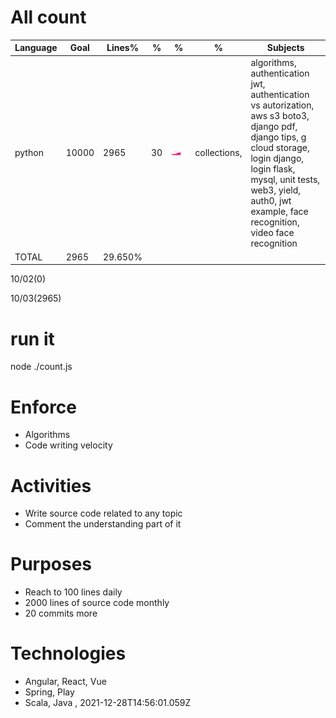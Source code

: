 # All count
|Language|Goal|Lines%|%|%|%|Subjects|
|----------|-------|-------|--------|--------|--------|--------|
|python|10000|2965|30|![python](https://raw.githubusercontent.com/kapit4n/l-10000-dev/master/python.png)|collections, |algorithms, authentication jwt, authentication vs autorization, aws s3 boto3, django pdf, django tips, g cloud storage, login django, login flask, mysql, unit tests, web3, yield, auth0, jwt example, face recognition, video face recognition|
|TOTAL|2965|29.650%|
10/02(0)

10/03(2965)


  # run it
  node ./count.js
      
# Enforce
  * Algorithms
  * Code writing velocity
  
  # Activities
  * Write source code related to any topic
  * Comment the understanding part of it
      
  # Purposes
  * Reach to 100 lines daily
  * 2000 lines of source code monthly
  * 20 commits more
  
  # Technologies
  * Angular, React, Vue
  * Spring, Play
  * Scala, Java
  , 2021-12-28T14:56:01.059Z
